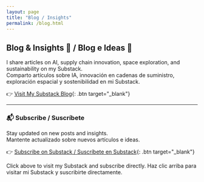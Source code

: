 ```yaml
---
layout: page
title: "Blog / Insights"
permalink: /blog.html
---
```


## Blog & Insights 🧠 / Blog e Ideas 🧠

I share articles on AI, supply chain innovation, space exploration, and sustainability on my Substack.  
Comparto artículos sobre IA, innovación en cadenas de suministro, exploración espacial y sostenibilidad en mi Substack.

👉 [Visit My Substack Blog](https://andrestobacia.substack.com){: .btn target="_blank"}

---

### 📬 Subscribe / Suscríbete
Stay updated on new posts and insights.  
Mantente actualizado sobre nuevos artículos e ideas.

👉 [Subscribe on Substack / Suscríbete en Substack](https://andrestobacia.substack.com/subscribe){: .btn target="_blank"}

<p class="mt-2">Click above to visit my Substack and subscribe directly.  
Haz clic arriba para visitar mi Substack y suscribirte directamente.</p>

